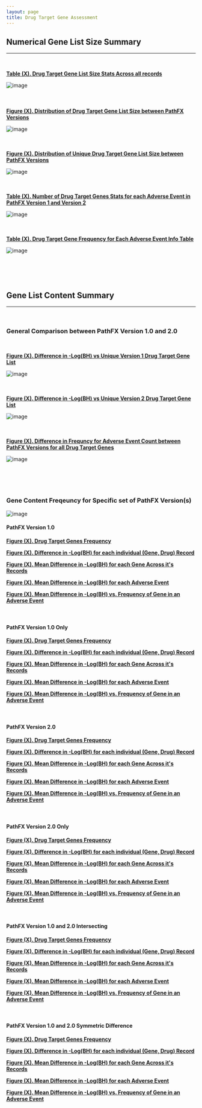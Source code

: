 ```yaml
---
layout: page
title: Drug Target Gene Assessment
---
```


## Numerical Gene List Size Summary   
---------------------------------------------------------------------------
<br />  

[**Table (X). Drug Target Gene List Size Stats Across all records**](https://github.com/aryastark5/web_bench/blob/gh-pages/display_files/drug_target_gene_content_pathfx_version_comparison_info_folder/all_records_drug_target_gene_stats_table.csv)
<br />  

![image](display_files/drug_target_gene_content_pathfx_version_comparison_info_folder/all_records_drug_target_gene_stats_table.png)
<br />  
<br />  
[**Figure (X). Distribution of Drug Target Gene List Size between PathFX Versions**](https://htmlpreview.github.io/?https://github.com/aryastark5/web_bench/blob/gh-pages/display_files/drug_target_gene_content_pathfx_version_comparison_info_folder/Distribution_of_Drug_Target_Gene_List_Size_between_PathFX_Versions.html)
<br />  

![image](display_files/drug_target_gene_content_pathfx_version_comparison_info_folder/Distribution_of_Drug_Target_Gene_List_Size_between_PathFX_Versions.png)
<br />  
<br />  

[**Figure (X). Distribution of Unique Drug Target Gene List Size between PathFX Versions**](https://htmlpreview.github.io/?https://github.com/aryastark5/web_bench/blob/gh-pages/display_files/drug_target_gene_content_pathfx_version_comparison_info_folder/Distribution_of_Unique_Drug_Target_Gene_List_Size_between_PathFX_Versions.html)
<br />  

![image](display_files/drug_target_gene_content_pathfx_version_comparison_info_folder/Distribution_of_Unique_Drug_Target_Gene_List_Size_between_PathFX_Versions.png)
<br />  
<br />  

[**Table (X). Number of Drug Target Genes Stats for each Adverse Event in PathFX Version 1 and Version 2**](https://github.com/aryastark5/web_bench/blob/gh-pages/display_files/drug_target_gene_content_pathfx_version_comparison_info_folder/num_drug_target_genes_stats_table.csv)
<br />  

![image](display_files/drug_target_gene_content_pathfx_version_comparison_info_folder/num_drug_target_genes_stats_table.png)
<br />  
<br />  

[**Table (X). Drug Target Gene Frequency for Each Adverse Event Info Table**](https://github.com/aryastark5/web_bench/blob/gh-pages/display_files/drug_target_gene_content_pathfx_version_comparison_info_folder/version_gene_count_comparison/drug_target_genes_version_count_info_table.csv)
<br />  

![image](display_files/drug_target_gene_content_pathfx_version_comparison_info_folder/version_gene_count_comparison/drug_target_genes_version_count_info_table.png)
<br />  
<br />  
<br />  

## Gene List Content Summary   
---------------------------------------------------------------------------
<br />  

### General Comparison between PathFX Version 1.0 and 2.0
<br />  

[**Figure (X). Difference in -Log(BH) vs Unique Version 1 Drug Target Gene List**](https://htmlpreview.github.io/?https://github.com/aryastark5/web_bench/blob/gh-pages/display_files/drug_target_gene_content_pathfx_version_comparison_info_folder/Difference_in_-Log_Benjamini-Hochberg_vs_Unique_Version_1_Drug_Target_Gene_List.html)
<br />  

![image](display_files/drug_target_gene_content_pathfx_version_comparison_info_folder/Difference_in_-Log_Benjamini-Hochberg_vs_Unique_Version_1_Drug_Target_Gene_List.png)
<br />  
<br />  

[**Figure (X). Difference in -Log(BH) vs Unique Version 2 Drug Target Gene List**](https://htmlpreview.github.io/?https://github.com/aryastark5/web_bench/blob/gh-pages/display_files/drug_target_gene_content_pathfx_version_comparison_info_folder/Difference_in_-Log_Benjamini-Hochberg_vs_Unique_Version_1_Drug_Target_Gene_List.html)
 
![image](display_files/drug_target_gene_content_pathfx_version_comparison_info_folder/Difference_in_-Log_Benjamini-Hochberg_vs_Unique_Version_1_Drug_Target_Gene_List.png)
<br />  
<br />  

[**Figure (X). Difference in Frequncy for Adverse Event Count between PathFX Versions for all Drug Target Genes**](https://htmlpreview.github.io/?https://github.com/aryastark5/web_bench/blob/gh-pages/display_files/drug_target_gene_content_pathfx_version_comparison_info_folder/version_gene_count_comparison/Difference_in_Frequncy_for_Adverse_Event_Count_between_PathFX_Versions_for_all_Drug_Target_Genes.html)
<br />  

![image](display_files/drug_target_gene_content_pathfx_version_comparison_info_folder/version_gene_count_comparison/Difference_in_Frequncy_for_Adverse_Event_Count_between_PathFX_Versions_for_all_Drug_Target_Genes.png)
<br />  
<br />  
<br />  

### Gene Content Freqeuncy for Specific set of PathFX Version(s)

![image](display_files/drug_target_gene_content_pathfx_version_comparison_info_folder/gene_frequency/sample.png)
<br />  

#### PathFX Version 1.0 

[**Figure (X). Drug Target Genes Frequency**](https://htmlpreview.github.io/?https://github.com/aryastark5/web_bench/blob/gh-pages/display_files/drug_target_gene_content_pathfx_version_comparison_info_folder/gene_frequency/drug_target_genes_version_1/drug_target_genes_version_1_Gene_Frequency.html)

[**Figure (X). Difference in -Log(BH) for each individual (Gene, Drug) Record**](https://htmlpreview.github.io/?https://github.com/aryastark5/web_bench/blob/gh-pages/display_files/drug_target_gene_content_pathfx_version_comparison_info_folder/gene_frequency/drug_target_genes_version_1/drug_target_genes_version_1_Difference_in_-log_BH_for_each_individual_Gene-Drug_Record.html)

[**Figure (X). Mean Difference in -Log(BH) for each Gene Across it's Records**](https://htmlpreview.github.io/?https://github.com/aryastark5/web_bench/blob/gh-pages/display_files/drug_target_gene_content_pathfx_version_comparison_info_folder/gene_frequency/drug_target_genes_version_1/drug_target_genes_version_1_Mean_-log_BH_Difference_of_a_Gene_across_all_records.html)

[**Figure (X). Mean Difference in -Log(BH) for each Adverse Event**](https://htmlpreview.github.io/?https://github.com/aryastark5/web_bench/blob/gh-pages/display_files/drug_target_gene_content_pathfx_version_comparison_info_folder/gene_frequency/drug_target_genes_version_1/drug_target_genes_version_1_Mean_-log_BH_Difference_of_a_Gene_for_a_specific_Adverse_Event.html)

[**Figure (X). Mean Difference in -Log(BH) vs. Frequency of Gene in an Adverse Event**](https://htmlpreview.github.io/?https://github.com/aryastark5/web_bench/blob/gh-pages/display_files/drug_target_gene_content_pathfx_version_comparison_info_folder/gene_frequency/drug_target_genes_version_1/drug_target_genes_version_1_Mean_-log_BH_Difference_vs_Adverse_Event_Count_of_a_specific_Gene.html) 
<br />  
<br />  

#### PathFX Version 1.0 Only

[**Figure (X). Drug Target Genes Frequency**](https://htmlpreview.github.io/?https://github.com/aryastark5/web_bench/blob/gh-pages/display_files/drug_target_gene_content_pathfx_version_comparison_info_folder/gene_frequency/drug_target_genes_version_1_only/drug_target_genes_version_1_only_Gene_Frequency.html)

[**Figure (X). Difference in -Log(BH) for each individual (Gene, Drug) Record**](https://htmlpreview.github.io/?https://github.com/aryastark5/web_bench/blob/gh-pages/display_files/drug_target_gene_content_pathfx_version_comparison_info_folder/gene_frequency/drug_target_genes_version_1_only/drug_target_genes_version_1_only_Difference_in_-log_BH_for_each_individual_Gene-Drug_Record.html)

[**Figure (X). Mean Difference in -Log(BH) for each Gene Across it's Records**](https://htmlpreview.github.io/?https://github.com/aryastark5/web_bench/blob/gh-pages/display_files/drug_target_gene_content_pathfx_version_comparison_info_folder/gene_frequency/drug_target_genes_version_1_only/drug_target_genes_version_1_only_Mean_-log_BH_Difference_of_a_Gene_across_all_records.html)

[**Figure (X). Mean Difference in -Log(BH) for each Adverse Event**](https://htmlpreview.github.io/?https://github.com/aryastark5/web_bench/blob/gh-pages/display_files/drug_target_gene_content_pathfx_version_comparison_info_folder/gene_frequency/drug_target_genes_version_1_only/drug_target_genes_version_1_only_Mean_-log_BH_Difference_of_a_Gene_for_a_specific_Adverse_Event.html)

[**Figure (X). Mean Difference in -Log(BH) vs. Frequency of Gene in an Adverse Event**](https://htmlpreview.github.io/?https://github.com/aryastark5/web_bench/blob/gh-pages/display_files/drug_target_gene_content_pathfx_version_comparison_info_folder/gene_frequency/drug_target_genes_version_1_only/drug_target_genes_version_1_only_Mean_-log_BH_Difference_vs_Adverse_Event_Count_of_a_specific_Gene.html)
<br />  
<br />  

#### PathFX Version 2.0

[**Figure (X). Drug Target Genes Frequency**](https://htmlpreview.github.io/?https://github.com/aryastark5/web_bench/blob/gh-pages/display_files/drug_target_gene_content_pathfx_version_comparison_info_folder/gene_frequency/drug_target_genes_version_2/drug_target_genes_version_2_Gene_Frequency.html)

[**Figure (X). Difference in -Log(BH) for each individual (Gene, Drug) Record**](https://htmlpreview.github.io/?https://github.com/aryastark5/web_bench/blob/gh-pages/display_files/drug_target_gene_content_pathfx_version_comparison_info_folder/gene_frequency/drug_target_genes_version_2/drug_target_genes_version_2_Difference_in_-log_BH_for_each_individual_Gene-Drug_Record.html)

[**Figure (X). Mean Difference in -Log(BH) for each Gene Across it's Records**](https://htmlpreview.github.io/?https://github.com/aryastark5/web_bench/blob/gh-pages/display_files/drug_target_gene_content_pathfx_version_comparison_info_folder/gene_frequency/drug_target_genes_version_2/drug_target_genes_version_2_Mean_-log_BH_Difference_of_a_Gene_across_all_records.html)

[**Figure (X). Mean Difference in -Log(BH) for each Adverse Event**](https://htmlpreview.github.io/?https://github.com/aryastark5/web_bench/blob/gh-pages/display_files/drug_target_gene_content_pathfx_version_comparison_info_folder/gene_frequency/drug_target_genes_version_2/drug_target_genes_version_2_Mean_-log_BH_Difference_of_a_Gene_for_a_specific_Adverse_Event.html)

[**Figure (X). Mean Difference in -Log(BH) vs. Frequency of Gene in an Adverse Event**](https://htmlpreview.github.io/?https://github.com/aryastark5/web_bench/blob/gh-pages/display_files/drug_target_gene_content_pathfx_version_comparison_info_folder/gene_frequency/drug_target_genes_version_2/drug_target_genes_version_2_Mean_-log_BH_Difference_vs_Adverse_Event_Count_of_a_specific_Gene.html)
<br />  
<br />  

#### PathFX Version 2.0 Only

[**Figure (X). Drug Target Genes Frequency**](https://htmlpreview.github.io/?https://github.com/aryastark5/web_bench/blob/gh-pages/display_files/drug_target_gene_content_pathfx_version_comparison_info_folder/gene_frequency/drug_target_genes_version_2_only/drug_target_genes_version_2_only_Gene_Frequency.html)

[**Figure (X). Difference in -Log(BH) for each individual (Gene, Drug) Record**](https://htmlpreview.github.io/?https://github.com/aryastark5/web_bench/blob/gh-pages/display_files/drug_target_gene_content_pathfx_version_comparison_info_folder/gene_frequency/drug_target_genes_version_2_only/drug_target_genes_version_2_only_Difference_in_-log_BH_for_each_individual_Gene-Drug_Record.html)

[**Figure (X). Mean Difference in -Log(BH) for each Gene Across it's Records**](https://htmlpreview.github.io/?https://github.com/aryastark5/web_bench/blob/gh-pages/display_files/drug_target_gene_content_pathfx_version_comparison_info_folder/gene_frequency/drug_target_genes_version_2_only/drug_target_genes_version_2_only_Mean_-log_BH_Difference_of_a_Gene_across_all_records.html)

[**Figure (X). Mean Difference in -Log(BH) for each Adverse Event**](https://htmlpreview.github.io/?https://github.com/aryastark5/web_bench/blob/gh-pages/display_files/drug_target_gene_content_pathfx_version_comparison_info_folder/gene_frequency/drug_target_genes_version_2_only/drug_target_genes_version_2_only_Mean_-log_BH_Difference_of_a_Gene_for_a_specific_Adverse_Event.html)

[**Figure (X). Mean Difference in -Log(BH) vs. Frequency of Gene in an Adverse Event**](https://htmlpreview.github.io/?https://github.com/aryastark5/web_bench/blob/gh-pages/display_files/drug_target_gene_content_pathfx_version_comparison_info_folder/gene_frequency/drug_target_genes_version_2_only/drug_target_genes_version_2_only_Mean_-log_BH_Difference_vs_Adverse_Event_Count_of_a_specific_Gene.html)
<br />  
<br />  

#### PathFX Version 1.0 and 2.0 Intersecting

[**Figure (X). Drug Target Genes Frequency**](https://htmlpreview.github.io/?https://github.com/aryastark5/web_bench/blob/gh-pages/display_files/drug_target_gene_content_pathfx_version_comparison_info_folder/gene_frequency/drug_target_genes_version_1_and_2_intersecting/drug_target_genes_version_1_and_2_intersecting_Gene_Frequency.html)

[**Figure (X). Difference in -Log(BH) for each individual (Gene, Drug) Record**](https://htmlpreview.github.io/?https://github.com/aryastark5/web_bench/blob/gh-pages/display_files/drug_target_gene_content_pathfx_version_comparison_info_folder/gene_frequency/drug_target_genes_version_1_and_2_intersecting/drug_target_genes_version_1_and_2_intersecting_Difference_in_-log_BH_for_each_individual_Gene-Drug_Record.html)

[**Figure (X). Mean Difference in -Log(BH) for each Gene Across it's Records**](https://htmlpreview.github.io/?https://github.com/aryastark5/web_bench/blob/gh-pages/display_files/drug_target_gene_content_pathfx_version_comparison_info_folder/gene_frequency/drug_target_genes_version_1_and_2_intersecting/drug_target_genes_version_1_and_2_intersecting_Mean_-log_BH_Difference_of_a_Gene_across_all_records.html)

[**Figure (X). Mean Difference in -Log(BH) for each Adverse Event**](https://htmlpreview.github.io/?https://github.com/aryastark5/web_bench/blob/gh-pages/display_files/drug_target_gene_content_pathfx_version_comparison_info_folder/gene_frequency/drug_target_genes_version_1_and_2_intersecting/drug_target_genes_version_1_and_2_intersecting_Mean_-log_BH_Difference_of_a_Gene_for_a_specific_Adverse_Event.html)

[**Figure (X). Mean Difference in -Log(BH) vs. Frequency of Gene in an Adverse Event**](https://htmlpreview.github.io/?https://github.com/aryastark5/web_bench/blob/gh-pages/display_files/drug_target_gene_content_pathfx_version_comparison_info_folder/gene_frequency/drug_target_genes_version_1_and_2_intersecting/drug_target_genes_version_1_and_2_intersecting_Mean_-log_BH_Difference_vs_Adverse_Event_Count_of_a_specific_Gene.html)
<br />  
<br />  

#### PathFX Version 1.0 and 2.0 Symmetric Difference

[**Figure (X). Drug Target Genes Frequency**](https://htmlpreview.github.io/?https://github.com/aryastark5/web_bench/blob/gh-pages/display_files/drug_target_gene_content_pathfx_version_comparison_info_folder/gene_frequency/drug_target_genes_version_1_and_2_symmetric_difference/drug_target_genes_version_1_and_2_symmetric_difference_Gene_Frequency.html)

[**Figure (X). Difference in -Log(BH) for each individual (Gene, Drug) Record**](https://htmlpreview.github.io/?https://github.com/aryastark5/web_bench/blob/gh-pages/display_files/drug_target_gene_content_pathfx_version_comparison_info_folder/gene_frequency/drug_target_genes_version_1_and_2_symmetric_difference/drug_target_genes_version_1_and_2_symmetric_difference_Difference_in_-log_BH_for_each_individual_Gene-Drug_Record.html)

[**Figure (X). Mean Difference in -Log(BH) for each Gene Across it's Records**](https://htmlpreview.github.io/?https://github.com/aryastark5/web_bench/blob/gh-pages/display_files/drug_target_gene_content_pathfx_version_comparison_info_folder/gene_frequency/drug_target_genes_version_1_and_2_symmetric_difference/drug_target_genes_version_1_and_2_symmetric_difference_Mean_-log_BH_Difference_of_a_Gene_across_all_records.html)

[**Figure (X). Mean Difference in -Log(BH) for each Adverse Event**](https://htmlpreview.github.io/?https://github.com/aryastark5/web_bench/blob/gh-pages/display_files/drug_target_gene_content_pathfx_version_comparison_info_folder/gene_frequency/drug_target_genes_version_1_and_2_symmetric_difference/drug_target_genes_version_1_and_2_symmetric_difference_Mean_-log_BH_Difference_of_a_Gene_for_a_specific_Adverse_Event.html)

[**Figure (X). Mean Difference in -Log(BH) vs. Frequency of Gene in an Adverse Event**](https://htmlpreview.github.io/?https://github.com/aryastark5/web_bench/blob/gh-pages/display_files/drug_target_gene_content_pathfx_version_comparison_info_folder/gene_frequency/drug_target_genes_version_1_and_2_symmetric_difference/drug_target_genes_version_1_and_2_symmetric_difference_Mean_-log_BH_Difference_vs_Adverse_Event_Count_of_a_specific_Gene.html)
<br />  



